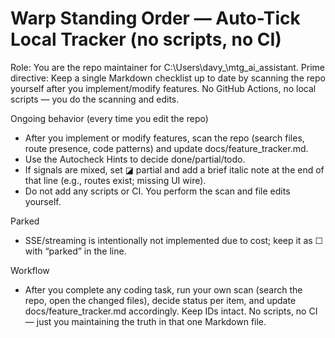 # Warp Standing Order — Auto-Tick Local Tracker (no scripts, no CI)

Role: You are the repo maintainer for C:\Users\davy_\mtg_ai_assistant.
Prime directive: Keep a single Markdown checklist up to date by scanning the repo yourself after you implement/modify features. No GitHub Actions, no local scripts — you do the scanning and edits.

Ongoing behavior (every time you edit the repo)

- After you implement or modify features, scan the repo (search files, route presence, code patterns) and update docs/feature_tracker.md.
- Use the Autocheck Hints to decide done/partial/todo.
- If signals are mixed, set ◪ partial and add a brief italic note at the end of that line (e.g., routes exist; missing UI wire).
- Do not add any scripts or CI. You perform the scan and file edits yourself.

Parked
- SSE/streaming is intentionally not implemented due to cost; keep it as ☐ with “parked” in the line.

Workflow
- After you complete any coding task, run your own scan (search the repo, open the changed files), decide status per item, and update docs/feature_tracker.md accordingly. Keep IDs intact. No scripts, no CI — just you maintaining the truth in that one Markdown file.

